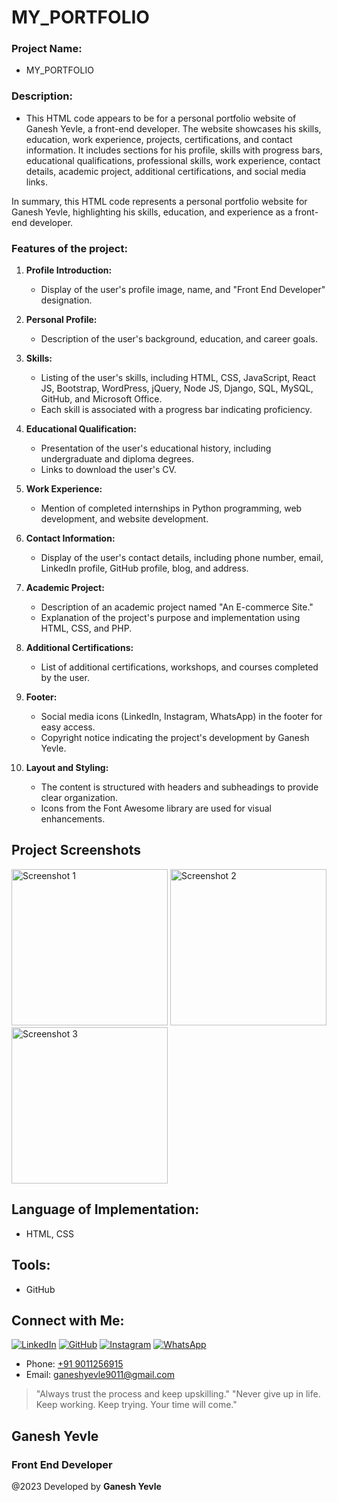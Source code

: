 # MY_PORTFOLIO



### Project Name: 
- MY_PORTFOLIO

### Description: 
- This HTML code appears to be for a personal portfolio website of Ganesh Yevle, a front-end developer. The website showcases his skills, education, work experience, projects, certifications, and contact information. It includes sections for his profile, skills with progress bars, educational qualifications, professional skills, work experience, contact details, academic project, additional certifications, and social media links.

In summary, this HTML code represents a personal portfolio website for Ganesh Yevle, highlighting his skills, education, and experience as a front-end developer.

### Features of the project:

1. **Profile Introduction:**
   - Display of the user's profile image, name, and "Front End Developer" designation.

2. **Personal Profile:**
   - Description of the user's background, education, and career goals.
  

3. **Skills:**
   - Listing of the user's skills, including HTML, CSS, JavaScript, React JS, Bootstrap, WordPress, jQuery, Node JS, Django, SQL, MySQL, GitHub, and Microsoft Office.
    - Each skill is associated with a progress bar indicating proficiency.

4. **Educational Qualification:**
    - Presentation of the user's educational history, including undergraduate and diploma degrees.
    - Links to download the user's CV.

5. **Work Experience:**
    - Mention of completed internships in Python programming, web development, and website development.

6. **Contact Information:**
    - Display of the user's contact details, including phone number, email, LinkedIn profile, GitHub profile, blog, and address.

7. **Academic Project:**
    - Description of an academic project named "An E-commerce Site."
    - Explanation of the project's purpose and implementation using HTML, CSS, and PHP.

8. **Additional Certifications:**
    - List of additional certifications, workshops, and courses completed by the user.

9. **Footer:**
    - Social media icons (LinkedIn, Instagram, WhatsApp) in the footer for easy access.
    - Copyright notice indicating the project's development by Ganesh Yevle.

10. **Layout and Styling:**
    - The content is structured with headers and subheadings to provide clear organization.
    - Icons from the Font Awesome library are used for visual enhancements.

## Project Screenshots
<img src="https://github.com/adam-p/markdown-here/assets/90674234/71f541f7-d744-4430-835e-343e7bb705e4" alt="Screenshot 1" width="250">
<img src="https://github.com/adam-p/markdown-here/assets/90674234/f7cdad64-686e-497b-9b89-6264a1aa9db1" alt="Screenshot 2" width="250">
<img src="https://github.com/adam-p/markdown-here/assets/90674234/00bf57ff-df79-4bcd-bb5e-ae31fde80bdc" alt="Screenshot 3" width="250">


## Language of Implementation:
- HTML, CSS 

## Tools:
- GitHub 

## Connect with Me:

[![LinkedIn](https://img.shields.io/badge/LinkedIn-Connect-blue)](https://www.linkedin.com/in/ganeshyevle/)
[![GitHub](https://img.shields.io/badge/GitHub-Follow-brightgreen)](https://github.com/ganeshyevle)
[![Instagram](https://img.shields.io/badge/Instagram-Follow-red)](https://www.instagram.com/ganesh_yevle9011/)
[![WhatsApp](https://img.shields.io/badge/WhatsApp-Chat-brightgreen)](https://wa.me/919011256915/?text=Hi%20Ganesh%2C%20Whatsup)
- Phone: [+91 9011256915](tel:+919011256915)
- Email: [ganeshyevle9011@gmail.com](mailto:ganeshyevle9011@gmail.com)

> "Always trust the process and keep upskilling."
> "Never give up in life. Keep working. Keep trying. Your time will come."

## Ganesh Yevle
### Front End Developer

@2023 Developed by **Ganesh Yevle**
